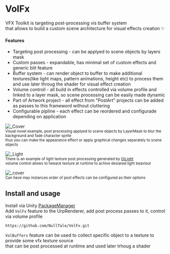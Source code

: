 # VolFx

VFX Toolkit is targeting post-processing vis buffer system<br>
that allows to build a custom scene architecture for visual effects creation ✨

#### Features
* Targeting post processing - can be applyed to scene objects by layers mask
* Custom passes - expandable, has minimal set of custom effects and generic blit feature
* Buffer system - can render object to buffer to make additional textures(like light maps, pattern animations, height etc) to process them and use later throug the shader for visual effect creation
* Volume controll - all build in effects controlled via volume profile and linked to a layer mask, so scene processing can be easily made dynamic
* Part of Artwork project - all effect from "PostArt" projects can be added as passes to this frameword without cluttering
* Configurable pipline - each effect can be reordered and configurade depending on application
 
![_Cover](https://github.com/NullTale/VolFx/assets/1497430/a1f99548-8bc8-43fb-93ba-0668f9a46ef9)<br>
<sup>Visual novel example, post processing applyed to scene objects by LayerMask to blur the background and fade character sprite<br>
thus you can make the appearance effect or apply graphical changes separately to scene objects</sup>

![_Light](https://github.com/NullTale/VolFx/assets/1497430/2bed6140-1b82-41a6-8b9d-adc991334e3c)<br>
<sup>There is an example of light texture post processing generated by [GiLight](https://github.com/NullTale/GiLight2D)<br>
volume control allows to tweack texture at runtime to achive desiared light beaviour</sup>

![_cover](https://github.com/NullTale/VolFx/assets/1497430/22b67d1c-80fd-4a24-8980-2b7e0bea6a79)<br>
<sup>Can have may instances order of post effects can be configured as their options</sup>

## Install and usage
Install via Unity [PackageManager](https://docs.unity3d.com/Manual/upm-ui-giturl.html) <br>
Add `VolFx` feature to the UrpRenderer, add post process passes to it, control via volume profile<br>
```
https://github.com/NullTale/VolFx.git
```

`VolBuffers` feature can be used to collect specific object to a texture to provide some vfx texture source<br>
that can be post processed at runtime and used later trhoug a shader
